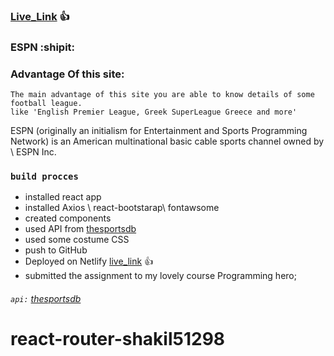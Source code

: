 ### [Live_Link](https://assignment-8-phero.netlify.app/) :+1:
### ESPN :shipit:
### Advantage Of this site:
```Basically this I made for learning purpose,
The main advantage of this site you are able to know details of some football league.
like 'English Premier League, Greek SuperLeague Greece and more'
```
ESPN (originally an initialism for Entertainment and Sports Programming Network) is an American multinational basic cable sports channel owned by \ ESPN Inc.
### `build procces`
* installed react app
* installed Axios \ react-bootstarap\ fontawsome
* created components
* used API from [thesportsdb](https://www.thesportsdb.com/api.php)
* used some costume CSS
* push to GitHub
* Deployed on Netlify [live_link](https://assignment-8-phero.netlify.app/) :+1:
* submitted the assignment to my lovely course Programming hero;

###### `api:` [thesportsdb](https://www.thesportsdb.com/api.php)

# react-router-shakil51298
